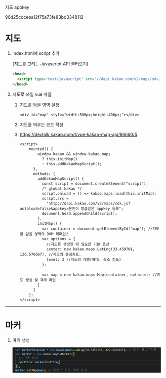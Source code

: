 지도 appkey

96d25cdceea12f75a73fe83bd3348112

# 지도

1. index.html에 script 추가

   (지도를 그리는 Javascript API 불러오기)

   ```html
   <head>
     <script type="text/javascript" src="//dapi.kakao.com/v2/maps/sdk.js?appkey=발급받은RESTAPI키"></script>
   </head>
   ```

2. 지도로 쓰일 vue 파일

   1. 지도를 담을 영역 설정

      ```vue
      <div id="map" style="width:500px;height:400px;"></div>
      ```

   2. 지도를 띄우는 코드 작성

   3. https://devtalk.kakao.com/t/vue-kakao-map-api/96660/5

      ```vue
      <script>
          mounted() {
              window.kakao && window.kakao.maps
                ? this.initMap()
                : this.addKakaoMapScript();
            },
            methods: {
              addKakaoMapScript() {
                const script = document.createElement("script");
                /* global kakao */
                script.onload = () => kakao.maps.load(this.initMap);
                script.src =
                  "http://dapi.kakao.com/v2/maps/sdk.js?autoload=false&appkey=본인이 발급받은 appkey 등록";
                document.head.appendChild(script);
              },
              initMap() {
                var container = document.getElementById("map"); //지도를 담을 영역의 DOM 레퍼런스
                var options = {
                  //지도를 생성할 때 필요한 기본 옵션
                  center: new kakao.maps.LatLng(33.450701, 126.570667), //지도의 중심좌표.
                  level: 3 //지도의 레벨(확대, 축소 정도)
                };
      
                var map = new kakao.maps.Map(container, options); //지도 생성 및 객체 리턴
              }
            }
          };
      </script>  
      ```


----------

# 마커

1. 마커 생성

   ![image-20210326035056869](%EC%A7%80%EB%8F%84.assets/image-20210326035056869.png)